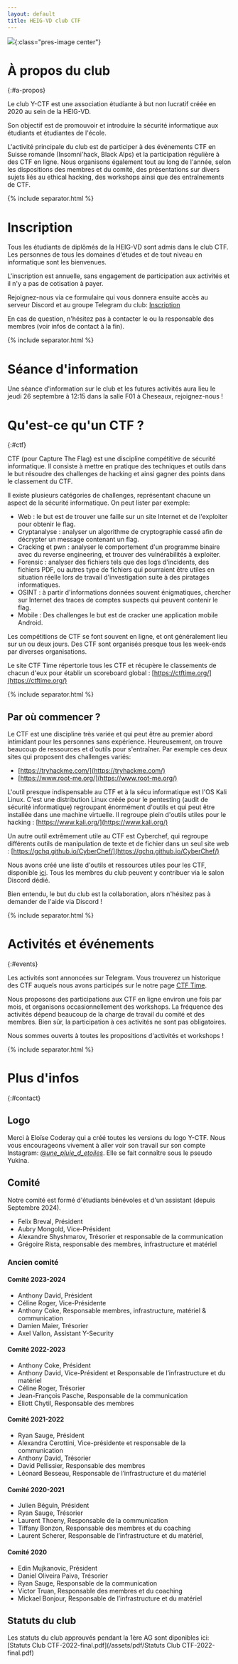 ```yaml
---
layout: default
title: HEIG-VD club CTF 
---
```


![](assets/img/logos/logo-dark.png){:class="pres-image center"}



# À propos du club
{:#a-propos}

Le club Y-CTF est une association étudiante à but non lucratif créée en 2020 au sein de la HEIG-VD.

Son objectif est de promouvoir et introduire la sécurité informatique aux étudiants et étudiantes de l'école.

L'activité principale du club est de participer à des événements CTF en Suisse romande (Insomni'hack, Black Alps) et la participation régulière à des CTF en ligne.
Nous organisons également tout au long de l'année, selon les dispositions des membres et du comité, des présentations sur divers sujets liés au ethical hacking, des workshops ainsi que des entraînements de CTF.

{% include separator.html %}

# Inscription

Tous les étudiants de diplômés de la HEIG-VD sont admis dans le club CTF. Les personnes de tous les domaines d'études et de tout niveau en informatique sont les bienvenues.

L'inscription est annuelle, sans engagement de participation aux activités et il n'y a pas de cotisation à payer.

Rejoignez-nous via ce formulaire qui vous donnera ensuite accès au serveur Discord et au groupe Telegram du club: [Inscription](https://docs.google.com/forms/d/e/1FAIpQLSdQ3DWtiLpi9OEljdBpNflYOw4kBDGMT1cAW-Gn4Feg8isLUA/viewform?usp=sf_link)

 

En cas de question, n'hésitez pas à contacter le ou la responsable des membres (voir infos de contact à la fin).

{% include separator.html %}

# Séance d'information 

Une séance d'information sur le club et les futures activités aura lieu le jeudi 26 septembre à 12:15 dans la salle F01 à Cheseaux, rejoignez-nous !

# Qu'est-ce qu'un CTF ? 
{:#ctf}

CTF (pour Capture The Flag) est une discipline compétitive de sécurité informatique. Il consiste à mettre en pratique des techniques et outils dans le but résoudre des challenges de hacking et ainsi gagner des points dans le classement du CTF.

Il existe plusieurs catégories de challenges, représentant chacune un aspect de la sécurité informatique. On peut lister par exemple:

- Web : le but est de trouver une faille sur un site Internet et de l'exploiter pour obtenir le flag.
- Cryptanalyse : analyser un algorithme de cryptographie cassé afin de décrypter un message contenant un flag.
- Cracking et pwn : analyser le comportement d'un programme binaire avec du reverse engineering, et trouver des vulnérabilités à exploiter.
- Forensic : analyser des fichiers tels que des logs d'incidents, des fichiers PDF, ou autres type de fichiers qui pourraient être utiles en situation réelle lors de travail d'investigation suite à des piratages informatiques.
- OSINT : à partir d'informations données souvent énigmatiques, chercher sur Internet des traces de comptes suspects qui peuvent contenir le flag.
- Mobile : Des challenges le but est de cracker une application mobile Android.

Les compétitions de CTF se font souvent en ligne, et ont généralement lieu sur un ou deux jours. Des CTF sont organisés presque tous les week-ends par diverses organisations.

Le site CTF Time répertorie tous les CTF et récupère le classements de chacun d'eux pour établir un scoreboard global : [https://ctftime.org/](https://ctftime.org/)

{% include separator.html %}

## Par où commencer ?

Le CTF est une discipline très variée et qui peut être au premier abord intimidant pour les personnes sans expérience. Heureusement, on trouve beaucoup de ressources et d'outils pour s'entraîner. Par exemple ces deux sites qui proposent des challenges variés:

- [https://tryhackme.com/](https://tryhackme.com/)
- [https://www.root-me.org/](https://www.root-me.org/)

L'outil presque indispensable au CTF et à la sécu informatique est l'OS Kali Linux. C'est une distribution Linux créée pour le pentesting (audit de sécurité informatique) regroupant énormément d'outils et qui peut être installée dans une machine virtuelle. Il regroupe plein d'outils utiles pour le hacking : [https://www.kali.org/](https://www.kali.org/)

Un autre outil extrêmement utile au CTF est Cyberchef, qui regroupe différents outils de manipulation de texte et de fichier dans un seul site web : [https://gchq.github.io/CyberChef/](https://gchq.github.io/CyberChef/)

Nous avons créé une liste d'outils et ressources utiles pour les CTF, disponible [ici](https://docs.google.com/spreadsheets/d/1uePJ9nsLPX1dPAWzDEjnXoPl42vq4A-U-5ZiTY2R7DU/edit#gid=365690992&fvid=984731724). Tous les membres du club peuvent y contribuer via le salon Discord dédié.


Bien entendu, le but du club est la collaboration, alors n'hésitez pas à demander de l'aide via Discord !

{% include separator.html %}

# Activités et événements
{:#events}

Les activités sont annoncées sur Telegram. Vous trouverez un historique des CTF auquels nous avons participés sur le notre page [CTF Time](https://ctftime.org/team/120794). 

Nous proposons des participations aux CTF en ligne environ une fois par mois, et organisons occasionnellement des workshops. La fréquence des activités dépend beaucoup de la charge de travail du comité et des membres. Bien sûr, la participation à ces activités ne sont pas obligatoires.

 

Nous sommes ouverts à toutes les propositions d'activités et workshops !

{% include separator.html %}

# Plus d'infos
{:#contact}

## Logo

Merci à Eloïse Coderay qui a créé toutes les versions du logo Y-CTF. Nous vous encourageons vivement à aller voir son travail sur son compte Instagram: [@_une_pluie_d_etoiles_](https://www.instagram.com/_une_pluie_d_etoiles_/). Elle se fait connaître sous le pseudo Yukina.

## Comité 

Notre comité est formé d'étudiants bénévoles et d'un assistant (depuis Septembre 2024).

- Felix Breval, Président
- Aubry Mongold, Vice-Président
- Alexandre Shyshmarov, Trésorier et responsable de la communication
- Grégoire Rista, responsable des membres, infrastructure et matériel 

### Ancien comité

#### Comité 2023-2024

-  Anthony David, Président
-  Céline Roger, Vice-Présidente
-  Anthony Coke, Responsable membres, infrastructure, matériel & communication
-  Damien Maier, Trésorier
-  Axel Vallon, Assistant Y-Security

#### Comité 2022-2023

-  Anthony Coke, Président
-  Anthony David, Vice-Président et Responsable de l’infrastructure et du matériel
-  Céline Roger, Trésorier
-  Jean-François Pasche, Responsable de la communication
-  Eliott Chytil, Responsable des membres

#### Comité 2021-2022

- Ryan Sauge, Président
- Alexandra Cerottini, Vice-présidente et responsable de la communication
- Anthony David, Trésorier
- David Pellissier, Responsable des membres
- Léonard Besseau, Responsable de l’infrastructure et du matériel

#### Comité 2020-2021

- Julien Béguin, Président
- Ryan Sauge, Trésorier
- Laurent Thoeny, Responsable de la communication
- Tiffany Bonzon, Responsable des membres et du coaching
- Laurent Scherer, Responsable de l’infrastructure et du matériel,

#### Comité 2020

- Edin Mujkanovic, Président
- Daniel Oliveira Paiva, Trésorier
- Ryan Sauge, Responsable de la communication
- Victor Truan, Responsable des membres et du coaching
- Mickael Bonjour, Responsable de l’infrastructure et du matériel


## Statuts du club

Les statuts du club approuvés pendant la 1ère AG sont diponibles ici: [Statuts Club CTF-2022-final.pdf](/assets/pdf/Statuts Club CTF-2022-final.pdf)
